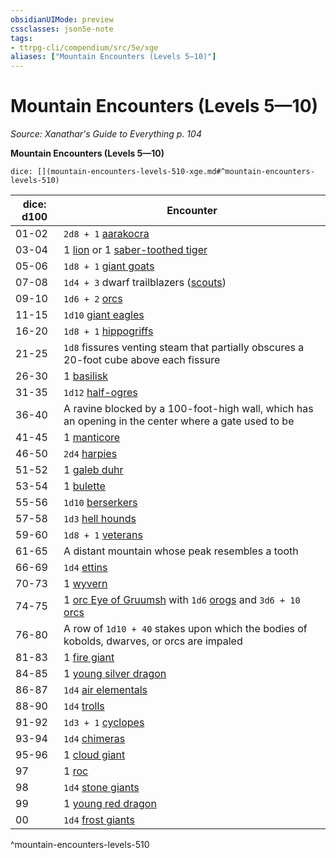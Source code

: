 ```yaml
---
obsidianUIMode: preview
cssclasses: json5e-note
tags:
- ttrpg-cli/compendium/src/5e/xge
aliases: ["Mountain Encounters (Levels 5—10)"]
---
```

# Mountain Encounters (Levels 5—10)
*Source: Xanathar's Guide to Everything p. 104* 

**Mountain Encounters (Levels 5—10)**

`dice: [](mountain-encounters-levels-510-xge.md#^mountain-encounters-levels-510)`

| dice: d100 | Encounter |
|------------|-----------|
| 01-02 | `2d8 + 1` [aarakocra](3-Mechanics/CLI/bestiary/humanoid/aarakocra.md) |
| 03-04 | 1 [lion](3-Mechanics/CLI/bestiary/beast/lion.md) or 1 [saber-toothed tiger](3-Mechanics/CLI/bestiary/beast/saber-toothed-tiger.md) |
| 05-06 | `1d8 + 1` [giant goats](3-Mechanics/CLI/bestiary/beast/giant-goat.md) |
| 07-08 | `1d4 + 3` dwarf trailblazers ([scouts](3-Mechanics/CLI/bestiary/humanoid/scout.md)) |
| 09-10 | `1d6 + 2` [orcs](3-Mechanics/CLI/bestiary/humanoid/orc.md) |
| 11-15 | `1d10` [giant eagles](3-Mechanics/CLI/bestiary/beast/giant-eagle.md) |
| 16-20 | `1d8 + 1` [hippogriffs](3-Mechanics/CLI/bestiary/monstrosity/hippogriff.md) |
| 21-25 | `1d8` fissures venting steam that partially obscures a 20-foot cube above each fissure |
| 26-30 | 1 [basilisk](3-Mechanics/CLI/bestiary/monstrosity/basilisk.md) |
| 31-35 | `1d12` [half-ogres](3-Mechanics/CLI/bestiary/giant/half-ogre-ogrillon.md) |
| 36-40 | A ravine blocked by a 100-foot-high wall, which has an opening in the center where a gate used to be |
| 41-45 | 1 [manticore](3-Mechanics/CLI/bestiary/monstrosity/manticore.md) |
| 46-50 | `2d4` [harpies](3-Mechanics/CLI/bestiary/monstrosity/harpy.md) |
| 51-52 | 1 [galeb duhr](3-Mechanics/CLI/bestiary/elemental/galeb-duhr.md) |
| 53-54 | 1 [bulette](3-Mechanics/CLI/bestiary/monstrosity/bulette.md) |
| 55-56 | `1d10` [berserkers](3-Mechanics/CLI/bestiary/humanoid/berserker.md) |
| 57-58 | `1d3` [hell hounds](3-Mechanics/CLI/bestiary/fiend/hell-hound.md) |
| 59-60 | `1d8 + 1` [veterans](3-Mechanics/CLI/bestiary/humanoid/veteran.md) |
| 61-65 | A distant mountain whose peak resembles a tooth |
| 66-69 | `1d4` [ettins](3-Mechanics/CLI/bestiary/giant/ettin.md) |
| 70-73 | 1 [wyvern](3-Mechanics/CLI/bestiary/dragon/wyvern.md) |
| 74-75 | 1 [orc Eye of Gruumsh](3-Mechanics/CLI/bestiary/humanoid/orc-eye-of-gruumsh.md) with `1d6` [orogs](3-Mechanics/CLI/bestiary/humanoid/orog.md) and `3d6 + 10` [orcs](3-Mechanics/CLI/bestiary/humanoid/orc.md) |
| 76-80 | A row of `1d10 + 40` stakes upon which the bodies of kobolds, dwarves, or orcs are impaled |
| 81-83 | 1 [fire giant](3-Mechanics/CLI/bestiary/giant/fire-giant.md) |
| 84-85 | 1 [young silver dragon](3-Mechanics/CLI/bestiary/dragon/young-silver-dragon.md) |
| 86-87 | `1d4` [air elementals](3-Mechanics/CLI/bestiary/elemental/air-elemental.md) |
| 88-90 | `1d4` [trolls](3-Mechanics/CLI/bestiary/giant/troll.md) |
| 91-92 | `1d3 + 1` [cyclopes](3-Mechanics/CLI/bestiary/giant/cyclops.md) |
| 93-94 | `1d4` [chimeras](3-Mechanics/CLI/bestiary/monstrosity/chimera.md) |
| 95-96 | 1 [cloud giant](3-Mechanics/CLI/bestiary/giant/cloud-giant.md) |
| 97 | 1 [roc](3-Mechanics/CLI/bestiary/monstrosity/roc.md) |
| 98 | `1d4` [stone giants](3-Mechanics/CLI/bestiary/giant/stone-giant.md) |
| 99 | 1 [young red dragon](3-Mechanics/CLI/bestiary/dragon/young-red-dragon.md) |
| 00 | `1d4` [frost giants](3-Mechanics/CLI/bestiary/giant/frost-giant.md) |
^mountain-encounters-levels-510